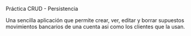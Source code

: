 
Práctica CRUD - Persistencia

Una sencilla aplicación que permite crear, ver, editar y borrar supuestos movimientos bancarios de una cuenta asi como los clientes que la usan.
